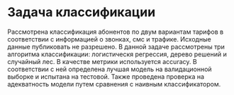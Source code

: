 # Задача классификации

Рассмотрена классификация абонентов по двум вариантам тарифов в соответствии с информацией о звонках, смс и трафике. Исходные данные публиковать не разрешено.
В данной задаче рассмотрены три алгоритма классификации: логистическя регрессия, дерево решений и случайный лес.
В качестве метрики используется accuracy. В соответствии с ней определена лучшая модель на валидационной выборке и испытана на тестовой.
Также проведена проверка на адекватность модели путем сравнения с наивным классификатором.
